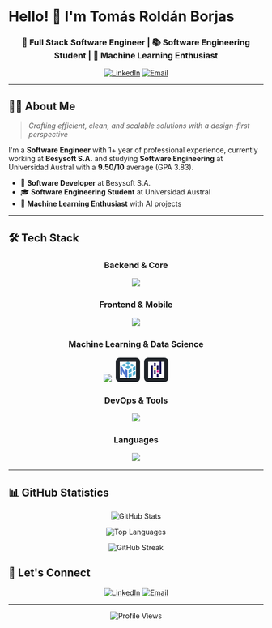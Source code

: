 # Hello! 👋 I'm Tomás Roldán Borjas

<div align="center">
  
### 🚀 Full Stack Software Engineer | 📚 Software Engineering Student | 🤖 Machine Learning Enthusiast


[![LinkedIn](https://img.shields.io/badge/LinkedIn-0077B5?style=for-the-badge&logo=linkedin&logoColor=white)](https://www.linkedin.com/in/tomasrolb/)
[![Email](https://img.shields.io/badge/Email-D14836?style=for-the-badge&logo=gmail&logoColor=white)](mailto:tomasrolb@gmail.com)

</div>

---

## 👨‍💻 About Me

> *Crafting efficient, clean, and scalable solutions with a design-first perspective*

I'm a **Software Engineer** with 1+ year of professional experience, currently working at **Besysoft S.A.** and studying **Software Engineering** at Universidad Austral with a **9.50/10** average (GPA 3.83).

- 🏢 **Software Developer** at Besysoft S.A.
- 🎓 **Software Engineering Student** at Universidad Austral
- 🧠 **Machine Learning Enthusiast** with AI projects

---

## 🛠️ Tech Stack

<div align="center">

### Backend & Core
<img src="https://skillicons.dev/icons?i=spring,express,nodejs" />

### Frontend & Mobile  
<img src="https://skillicons.dev/icons?i=angular,react,flutter,js,html,css" />

### Machine Learning & Data Science
<img src="https://skillicons.dev/icons?i=tensorflow,sklearn" />
<img src="https://raw.githubusercontent.com/devicons/devicon/master/icons/numpy/numpy-original.svg" alt="NumPy" style="width: 32px; height: 32px; background: #1f2328; border-radius: 8px; padding: 8px; margin: 0 4px;"/>
<img src="https://raw.githubusercontent.com/devicons/devicon/master/icons/pandas/pandas-original.svg" alt="Pandas" style="width: 32px; height: 32px; background: #1f2328; border-radius: 8px; padding: 8px; margin: 0;"/>

### DevOps & Tools
<img src="https://skillicons.dev/icons?i=docker,maven,gradle,jenkins,githubactions,git,idea,vscode" />

### Languages
<img src="https://skillicons.dev/icons?i=java,kotlin,typescript,rust,python,dart,haskell" />

</div>



---

## 📊 GitHub Statistics

<div align="center">
  
![GitHub Stats](https://github-readme-stats.vercel.app/api?username=TomRolB&show_icons=true&theme=tokyonight&hide_border=true&include_all_commits=true&count_private=true)

![Top Languages](https://github-readme-stats.vercel.app/api/top-langs/?username=TomRolB&layout=compact&theme=tokyonight&hide_border=true&langs_count=8)

![GitHub Streak](https://streak-stats.demolab.com/?user=TomRolB&theme=tokyonight&hide_border=true)

</div>



## 💬 Let's Connect

<div align="center">

[![LinkedIn](https://img.shields.io/badge/Connect_on_LinkedIn-0077B5?style=for-the-badge&logo=linkedin&logoColor=white)](https://www.linkedin.com/in/tomasrolb/)
[![Email](https://img.shields.io/badge/Send_me_an_Email-D14836?style=for-the-badge&logo=gmail&logoColor=white)](mailto:tomasrolb@gmail.com)

</div>

---

<div align="center">
  

![Profile Views](https://komarev.com/ghpvc/?username=TomRolB&color=brightgreen&style=for-the-badge)

</div> 